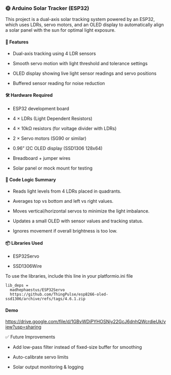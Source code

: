### 🌞 Arduino Solar Tracker (ESP32)
This project is a dual-axis solar tracking system powered by an ESP32, which uses LDRs, servo motors, and an OLED display to automatically align a solar panel with the sun for optimal light exposure.

#### 🔧 Features
- Dual-axis tracking using 4 LDR sensors

- Smooth servo motion with light threshold and tolerance settings

- OLED display showing live light sensor readings and servo positions

- Buffered sensor reading for noise reduction

#### 🛠 Hardware Required
- ESP32 development board

- 4 × LDRs (Light Dependent Resistors)

- 4 × 10kΩ resistors (for voltage divider with LDRs)

- 2 × Servo motors (SG90 or similar)

- 0.96” I2C OLED display (SSD1306 128x64)

- Breadboard + jumper wires

- Solar panel or mock mount for testing

#### 🧠 Code Logic Summary
- Reads light levels from 4 LDRs placed in quadrants.

- Averages top vs bottom and left vs right values.

- Moves vertical/horizontal servos to minimize the light imbalance.

- Updates a small OLED with sensor values and tracking status.

- Ignores movement if overall brightness is too low.

#### 📦 Libraries Used
- ESP32Servo

- SSD1306Wire

To use the libraries, include this line in your platformio.ini file
```
lib_deps =
  madhephaestus/ESP32Servo
  https://github.com/ThingPulse/esp8266-oled-ssd1306/archive/refs/tags/4.6.1.zip
```

#### Demo
https://drive.google.com/file/d/1GBvWDiPYHOSNjy22GcJ6dnhQWcrdieUk/view?usp=sharing

✅ Future Improvements
- Add low-pass filter instead of fixed-size buffer for smoothing

- Auto-calibrate servo limits

- Solar output monitoring & logging

